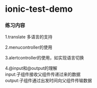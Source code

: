 # ionic-test-demo

### 练习内容
1.translate  多语言的支持</br>

2.menucontroller的使用</br>

3.alertcontroller的使用，如实现语言切换<br>

4.@input和@output的理解<br/>
input:子组件接收父组件传递过来的数据<br/>
output:子组件通过出发时间向父组件传输数据<br/>


